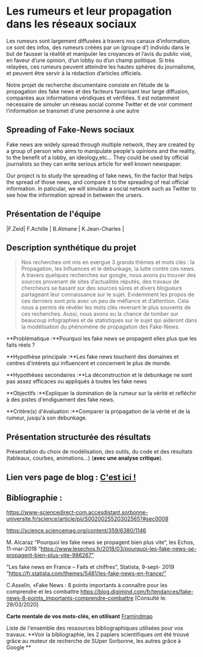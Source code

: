 # Les rumeurs et leur propagation dans les réseaux sociaux

Les rumeurs sont largement diffusées à travers nos canaux d’information, ce sont des infos, des rumeurs créées par un (groupe d’) individu dans le but de fausser la réalité et manipuler les croyances et l’avis du public visé, en faveur d’une opinion, d’un lobby ou d’un champ politique. Si très relayées, ces rumeurs peuvent atteindre les hautes sphères du journalisme, et peuvent être servir à la rédaction d’articles officiels.

Notre projet de recherche documentaire consiste en l’étude de la propagation des fake news et des facteurs favorisant leur large diffusion, comparées aux informations véridiques et vérifiées. Il est notamment nécessaire de simuler un réseau social comme Twitter et de voir comment l'information se transmet d'une personne à une autre


## Spreading of Fake-News sociaux
Fake news are widely spread through multiple network, they are created by a group of person who aims to manipulate people's opinions and the reality, to the benefit of a lobby, an ideology,etc... They could be used by official journalists so they can write serious article for well known newspaper.

Our project is to study the spreading of fake news, fin the factor that helps the spread of those news, and compare it to the spreading of real official information. In paticular, we will simulate a social network such as Twitter to see how the information spread in between the ursers.

## Présentation de l'équipe

|F.Zeid| F.Achille | B.Atmane  | K.Jean-Charles |


## Description synthétique du projet
> Nos recherches ont mis en exergue 3 grands thèmes et mots clés : la Propagation, les Influences et le débunkage, la lutte contre ces news.
A travers quelques recherches sur google, nous avons pu trouver des sources provenant de sites d’actualités réputés, des travaux de chercheurs se basant sur des sources sûres et divers blogueurs partageant leur connaissance sur le sujet. Evidemment les propos de ces derniers sont pris avec un peu de méfiance et d’attention. Cela nous a permis de révéler les mots clés revenant le plus souvents de ces recherches. Aussi, nous avons eu la chance de tomber sur beaucoup infographies et de statistiques sur le sujet qui aideront dans la modélisation du phénomène de propagation des Fake-News.

**Problématique :**Pourquoi les fake news se propagent elles plus que les faits réels ?

**Hypothèse principale :**Les fake news touchent des domaines et centres d'intérets qui influencent et concernent le plus de monde.

**Hypothèses secondaires :**La déconstruction et le debunkage ne sont pas assez efficaces ou appliqués à toutes les fake news


**Objectifs :**Expliquer la domination de la rumeur sur la vérité et refléchir à des pistes d'endiguement des fake news. 

**Critère(s) d'évaluation :**Comparer la propagation de la vérité et de la rumeur, jusqu'à son debunkage.

## Présentation structurée des résultats

Présentation du choix de modélisation, des outils, du code et des résultats (tableaux, courbes, animations...) (**avec une analyse critique**).

## Lien vers page de blog : <a href="blog.html"> C'est ici ! </a>

## Bibliographie :
https://www-sciencedirect-com.accesdistant.sorbonne-universite.fr/science/article/pii/S0020025520302565?#sec0008

https://science.sciencemag.org/content/359/6380/1146

M. Alcaraz “Pourquoi les fake news se propagent bien plus vite“, les Echos, 11-mar-2018
“https://www.lesechos.fr/2018/03/pourquoi-les-fake-news-se-propagent-bien-plus-vite-986267”

 ”Les fake news en France – Faits et chiffres”, Statista, 9-sept- 2019  “https://fr.statista.com/themes/5481/les-fake-news-en-france/”

C.Asselin, «Fake News : 8 points importants à connaître pour les comprendre et les combattre https://blog.digimind.com/fr/tendances/fake-news-8-points_importants-comprendre-combattre
[Consulté le: 29/03/2020]

**Carte mentale de vos mots-clés, en utilisant** <a href="https://framindmap.org/mindmaps/index.html">Framindmap </a> 

Liste de l'ensemble des ressources bibliographiques utilisées pour vos travaux. **Voir la bibliographie, les 2 papiers scientifiques ont été trouvé grâce au moteur de recherche de SUper Sorbonne, les autres grâce à Google **

